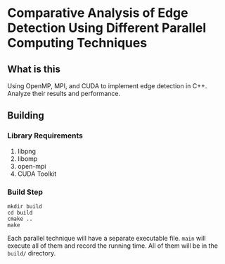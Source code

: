 # Comparative Analysis of Edge Detection Using Different Parallel Computing Techniques

## What is this

Using OpenMP, MPI, and CUDA to implement edge detection in C++. Analyze their results and performance.

## Building

### Library Requirements

1. libpng
2. libomp
3. open-mpi
4. CUDA Toolkit

### Build Step

```
mkdir build
cd build
cmake ..
make
```

Each parallel technique will have a separate executable file. `main` will execute all of them and record the running time. All of them will be in the `build/` directory.
